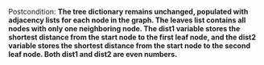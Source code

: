 Postcondition: **The tree dictionary remains unchanged, populated with adjacency lists for each node in the graph. The leaves list contains all nodes with only one neighboring node. The dist1 variable stores the shortest distance from the start node to the first leaf node, and the dist2 variable stores the shortest distance from the start node to the second leaf node. Both dist1 and dist2 are even numbers.**